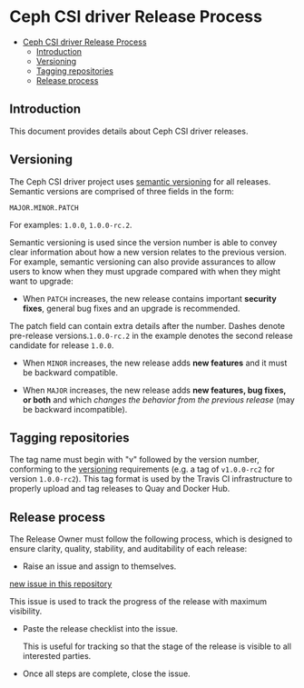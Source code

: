 # Ceph CSI driver Release Process

- [Ceph CSI driver Release Process](#Ceph-csi-driver-release-process)
  - [Introduction](#introduction)
  - [Versioning](#versioning)
  - [Tagging repositories](#tagging-repositories)
  - [Release process](#release-process)

## Introduction

This document provides details about Ceph CSI driver releases.

## Versioning

The Ceph CSI driver project uses
[semantic versioning](http://semver.org/)
for all releases.
Semantic versions are comprised of three
fields in the form:

```MAJOR.MINOR.PATCH```

For examples: `1.0.0`, `1.0.0-rc.2`.

Semantic versioning is used since the version
number is able to convey clear information about
how a new version relates to the previous version.
For example, semantic versioning can also provide
assurances to allow users to know when they must
upgrade compared with when they might want to upgrade:

- When `PATCH` increases, the new release contains important **security fixes**,
general bug fixes  and an upgrade is recommended.

 The patch field can contain extra details after the number.
 Dashes denote pre-release versions.`1.0.0-rc.2` in the example
 denotes the second release candidate for release `1.0.0`.

- When `MINOR` increases, the new release adds **new features**
and it must be backward compatible.

- When `MAJOR` increases, the new release adds **new features,
  bug fixes, or both** and which *changes the behavior from
  the previous release* (may be backward incompatible).

## Tagging repositories

The tag name must begin with "v" followed by the version number, conforming to
the [versioning](#versioning) requirements (e.g. a tag of `v1.0.0-rc2` for
version `1.0.0-rc2`). This tag format is used by the Travis CI infrastructure to
properly upload and tag releases to Quay and Docker Hub.

## Release process

The Release Owner must follow the following process, which is
designed to ensure clarity, quality, stability, and auditability
of each release:

- Raise an issue and assign to themselves.

[new issue in this repository](https://github.com/Ceph/Ceph-csi-driver/issues/new)

  This issue is used to track the progress of the release with maximum visibility.

- Paste the release checklist into the issue.

  This is useful for tracking so that the stage of the release is visible
  to all interested parties.

- Once all steps are complete, close the issue.

